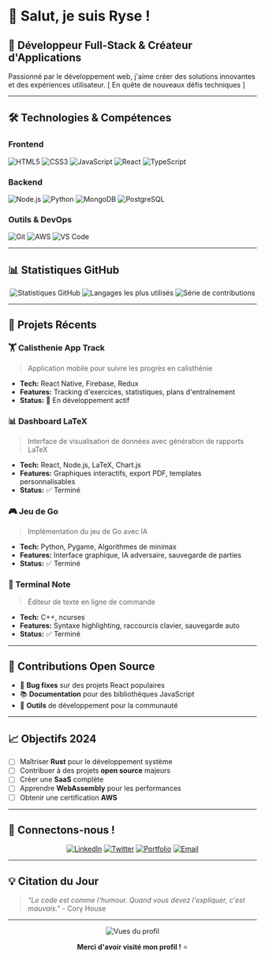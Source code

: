 # 👋 Salut, je suis Ryse !

## 🚀 Développeur Full-Stack & Créateur d'Applications

Passionné par le développement web, j'aime créer des solutions innovantes et des expériences utilisateur.  [ En quête de nouveaux défis techniques ]

---

## 🛠️ Technologies & Compétences

### Frontend
![HTML5](https://img.shields.io/badge/HTML5-E34F26?style=for-the-badge&logo=html5&logoColor=white)
![CSS3](https://img.shields.io/badge/CSS3-1572B6?style=for-the-badge&logo=css3&logoColor=white)
![JavaScript](https://img.shields.io/badge/JavaScript-F7DF1E?style=for-the-badge&logo=javascript&logoColor=black)
![React](https://img.shields.io/badge/React-20232A?style=for-the-badge&logo=react&logoColor=61DAFB)
![TypeScript](https://img.shields.io/badge/TypeScript-007ACC?style=for-the-badge&logo=typescript&logoColor=white)

### Backend
![Node.js](https://img.shields.io/badge/Node.js-43853D?style=for-the-badge&logo=node.js&logoColor=white)
![Python](https://img.shields.io/badge/Python-3776AB?style=for-the-badge&logo=python&logoColor=white)
![MongoDB](https://img.shields.io/badge/MongoDB-4EA94B?style=for-the-badge&logo=mongodb&logoColor=white)
![PostgreSQL](https://img.shields.io/badge/PostgreSQL-316192?style=for-the-badge&logo=postgresql&logoColor=white)

### Outils & DevOps
![Git](https://img.shields.io/badge/Git-F05032?style=for-the-badge&logo=git&logoColor=white)
![AWS](https://img.shields.io/badge/Amazon_AWS-232F3E?style=for-the-badge&logo=amazon-aws&logoColor=white)
![VS Code](https://img.shields.io/badge/VS_Code-0078D4?style=for-the-badge&logo=visual%20studio%20code&logoColor=white)

---

## 📊 Statistiques GitHub

<div align="center">
  <img src="https://github-readme-stats.vercel.app/api?username=Yanis&show_icons=true&theme=tokyonight&hide_border=true&count_private=true" alt="Statistiques GitHub" />
  
  <img src="https://github-readme-stats.vercel.app/api/top-langs/?username=Yanis&layout=compact&theme=tokyonight&hide_border=true" alt="Langages les plus utilisés" />
  
  <img src="https://github-readme-streak-stats.herokuapp.com/?user=Yanis&theme=tokyonight&hide_border=true" alt="Série de contributions" />
</div>

---

## 🎯 Projets Récents

### 🏋️ Calisthenie App Track
> Application mobile pour suivre les progrès en calisthénie
- **Tech:** React Native, Firebase, Redux
- **Features:** Tracking d'exercices, statistiques, plans d'entraînement
- **Status:** 🚀 En développement actif

### 📊 Dashboard LaTeX
> Interface de visualisation de données avec génération de rapports LaTeX
- **Tech:** React, Node.js, LaTeX, Chart.js
- **Features:** Graphiques interactifs, export PDF, templates personnalisables
- **Status:** ✅ Terminé

### 🎮 Jeu de Go
> Implémentation du jeu de Go avec IA
- **Tech:** Python, Pygame, Algorithmes de minimax
- **Features:** Interface graphique, IA adversaire, sauvegarde de parties
- **Status:** ✅ Terminé

### 📝 Terminal Note
> Éditeur de texte en ligne de commande
- **Tech:** C++, ncurses
- **Features:** Syntaxe highlighting, raccourcis clavier, sauvegarde auto
- **Status:** ✅ Terminé

---

## 🎨 Contributions Open Source

- 🐛 **Bug fixes** sur des projets React populaires
- 📚 **Documentation** pour des bibliothèques JavaScript
- 🔧 **Outils** de développement pour la communauté

---

## 📈 Objectifs 2024

- [ ] Maîtriser **Rust** pour le développement système
- [ ] Contribuer à des projets **open source** majeurs
- [ ] Créer une **SaaS** complète
- [ ] Apprendre **WebAssembly** pour les performances
- [ ] Obtenir une certification **AWS**

---

## 🤝 Connectons-nous !

<div align="center">

[![LinkedIn](https://img.shields.io/badge/LinkedIn-0077B5?style=for-the-badge&logo=linkedin&logoColor=white)](https://linkedin.com/in/yanis-dev)
[![Twitter](https://img.shields.io/badge/Twitter-1DA1F2?style=for-the-badge&logo=twitter&logoColor=white)](https://twitter.com/yanis_dev)
[![Portfolio](https://img.shields.io/badge/Portfolio-FF5722?style=for-the-badge&logo=todoist&logoColor=white)](https://yanis-portfolio.dev)
[![Email](https://img.shields.io/badge/Email-D14836?style=for-the-badge&logo=gmail&logoColor=white)](mailto:yanis@example.com)

</div>

---

## 💡 Citation du Jour

> *"Le code est comme l'humour. Quand vous devez l'expliquer, c'est mauvais."* - Cory House

---

<div align="center">
  <img src="https://komarev.com/ghpvc/?username=Yanis&style=for-the-badge&color=blue" alt="Vues du profil" />
  
  **Merci d'avoir visité mon profil !** ⭐
</div>
